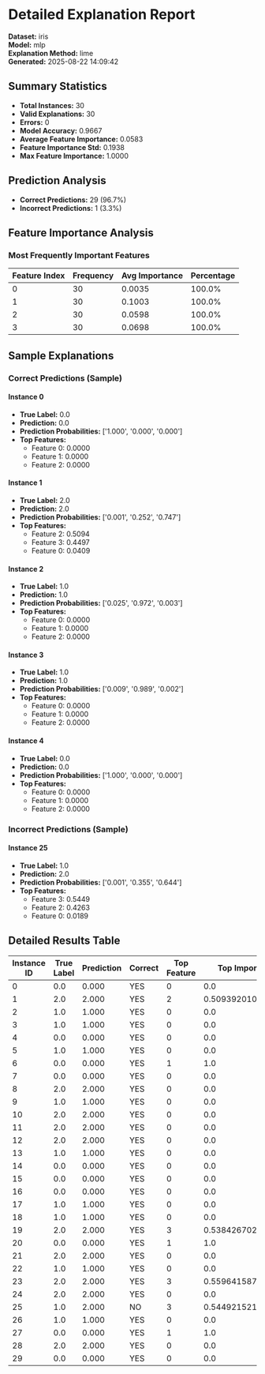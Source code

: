 # Detailed Explanation Report

**Dataset:** iris  
**Model:** mlp  
**Explanation Method:** lime  
**Generated:** 2025-08-22 14:09:42  

## Summary Statistics

- **Total Instances:** 30
- **Valid Explanations:** 30
- **Errors:** 0
- **Model Accuracy:** 0.9667
- **Average Feature Importance:** 0.0583
- **Feature Importance Std:** 0.1938
- **Max Feature Importance:** 1.0000

## Prediction Analysis

- **Correct Predictions:** 29 (96.7%)
- **Incorrect Predictions:** 1 (3.3%)

## Feature Importance Analysis

### Most Frequently Important Features

| Feature Index | Frequency | Avg Importance | Percentage |
|---------------|-----------|----------------|------------|
| 0 | 30 | 0.0035 | 100.0% |
| 1 | 30 | 0.1003 | 100.0% |
| 2 | 30 | 0.0598 | 100.0% |
| 3 | 30 | 0.0698 | 100.0% |

## Sample Explanations

### Correct Predictions (Sample)

#### Instance 0

- **True Label:** 0.0
- **Prediction:** 0.0
- **Prediction Probabilities:** ['1.000', '0.000', '0.000']
- **Top Features:**
  - Feature 0: 0.0000
  - Feature 1: 0.0000
  - Feature 2: 0.0000

#### Instance 1

- **True Label:** 2.0
- **Prediction:** 2.0
- **Prediction Probabilities:** ['0.001', '0.252', '0.747']
- **Top Features:**
  - Feature 2: 0.5094
  - Feature 3: 0.4497
  - Feature 0: 0.0409

#### Instance 2

- **True Label:** 1.0
- **Prediction:** 1.0
- **Prediction Probabilities:** ['0.025', '0.972', '0.003']
- **Top Features:**
  - Feature 0: 0.0000
  - Feature 1: 0.0000
  - Feature 2: 0.0000

#### Instance 3

- **True Label:** 1.0
- **Prediction:** 1.0
- **Prediction Probabilities:** ['0.009', '0.989', '0.002']
- **Top Features:**
  - Feature 0: 0.0000
  - Feature 1: 0.0000
  - Feature 2: 0.0000

#### Instance 4

- **True Label:** 0.0
- **Prediction:** 0.0
- **Prediction Probabilities:** ['1.000', '0.000', '0.000']
- **Top Features:**
  - Feature 0: 0.0000
  - Feature 1: 0.0000
  - Feature 2: 0.0000

### Incorrect Predictions (Sample)

#### Instance 25

- **True Label:** 1.0
- **Prediction:** 2.0
- **Prediction Probabilities:** ['0.001', '0.355', '0.644']
- **Top Features:**
  - Feature 3: 0.5449
  - Feature 2: 0.4263
  - Feature 0: 0.0189

## Detailed Results Table

| Instance ID | True Label | Prediction | Correct | Top Feature | Top Importance |
|-------------|------------|------------|---------|-------------|----------------|
| 0 | 0.0 | 0.000 | YES | 0 | 0.0 |
| 1 | 2.0 | 2.000 | YES | 2 | 0.5093920101325868 |
| 2 | 1.0 | 1.000 | YES | 0 | 0.0 |
| 3 | 1.0 | 1.000 | YES | 0 | 0.0 |
| 4 | 0.0 | 0.000 | YES | 0 | 0.0 |
| 5 | 1.0 | 1.000 | YES | 0 | 0.0 |
| 6 | 0.0 | 0.000 | YES | 1 | 1.0 |
| 7 | 0.0 | 0.000 | YES | 0 | 0.0 |
| 8 | 2.0 | 2.000 | YES | 0 | 0.0 |
| 9 | 1.0 | 1.000 | YES | 0 | 0.0 |
| 10 | 2.0 | 2.000 | YES | 0 | 0.0 |
| 11 | 2.0 | 2.000 | YES | 0 | 0.0 |
| 12 | 2.0 | 2.000 | YES | 0 | 0.0 |
| 13 | 1.0 | 1.000 | YES | 0 | 0.0 |
| 14 | 0.0 | 0.000 | YES | 0 | 0.0 |
| 15 | 0.0 | 0.000 | YES | 0 | 0.0 |
| 16 | 0.0 | 0.000 | YES | 0 | 0.0 |
| 17 | 1.0 | 1.000 | YES | 0 | 0.0 |
| 18 | 1.0 | 1.000 | YES | 0 | 0.0 |
| 19 | 2.0 | 2.000 | YES | 3 | 0.5384267027547944 |
| 20 | 0.0 | 0.000 | YES | 1 | 1.0 |
| 21 | 2.0 | 2.000 | YES | 0 | 0.0 |
| 22 | 1.0 | 1.000 | YES | 0 | 0.0 |
| 23 | 2.0 | 2.000 | YES | 3 | 0.5596415873350874 |
| 24 | 2.0 | 2.000 | YES | 0 | 0.0 |
| 25 | 1.0 | 2.000 | NO | 3 | 0.5449215218702734 |
| 26 | 1.0 | 1.000 | YES | 0 | 0.0 |
| 27 | 0.0 | 0.000 | YES | 1 | 1.0 |
| 28 | 2.0 | 2.000 | YES | 0 | 0.0 |
| 29 | 0.0 | 0.000 | YES | 0 | 0.0 |
